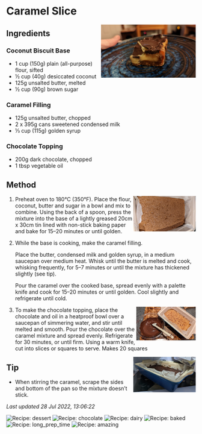 # Caramel Slice

<img src="caramelslice/images/main.jpg" width="50%" align="right" />

## Ingredients

### Coconut Biscuit Base

- 1 cup (150g) plain (all-purpose) flour, sifted
- ½ cup (40g) desiccated coconut
- 125g unsalted butter, melted
- ½ cup (90g) brown sugar

### Caramel Filling

- 125g unsalted butter, chopped
- 2 x 395g cans sweetened condensed milk
- ⅓ cup (115g) golden syrup

### Chocolate Topping

- 200g dark chocolate, chopped
- 1 tbsp vegetable oil



## Method

<img src="caramelslice/images/1.jpg" width="33%" align="right" />

1. Preheat oven to 180°C (350°F). Place the flour, coconut, butter and sugar in a bowl and mix to combine. Using the back of a spoon, press the mixture into the base of a lightly greased 20cm x 30cm tin lined with non-stick baking paper and bake for 15–20 minutes or until golden.

2. While the base is cooking, make the caramel filling.
    
    Place the butter, condensed milk and golden syrup, in a medium saucepan over medium heat. Whisk until the butter is melted and cook, whisking frequently, for 5–7 minutes or until the mixture has thickened slightly (see tip). 
    
    Pour the caramel over the cooked base, spread evenly with a palette knife and cook for 15–20 minutes or until golden. Cool slightly and refrigerate until cold.

    <img src="caramelslice/images/5.jpg" width="33%" align="right" />

3. To make the chocolate topping, place the chocolate and oil in a heatproof bowl over a saucepan of simmering water, and stir until melted and smooth. Pour the chocolate over the caramel mixture and spread evenly. Refrigerate for 30 minutes, or until firm. Using a warm knife, cut into slices or squares to serve. Makes 20 squares

<img src="caramelslice/images/6.jpg" width="33%" align="right" />

## Tip
- When stirring the caramel, scrape the sides and bottom of the pan so the mixture doesn’t stick.

*Last updated 28 Jul 2022, 13:06:22*

![Recipe: dessert](https://img.shields.io/badge/tag-dessert-blue.svg) ![Recipe: chocolate](https://img.shields.io/badge/tag-chocolate-blue.svg) ![Recipe: dairy](https://img.shields.io/badge/tag-dairy-blue.svg) ![Recipe: baked](https://img.shields.io/badge/tag-baked-blue.svg) ![Recipe: long_prep_time](https://img.shields.io/badge/tag-long_prep_time-blue.svg) ![Recipe: amazing](https://img.shields.io/badge/tag-amazing-blue.svg)

